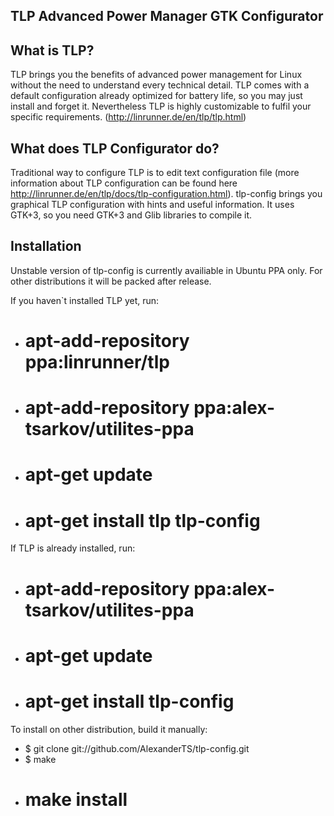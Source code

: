 TLP Advanced Power Manager GTK Configurator
-----------------------

What is TLP?
-----------------------

TLP brings you the benefits of advanced power management for Linux without the need to understand every technical detail. TLP comes with a default configuration already optimized for battery life, so you may just install and forget it. Nevertheless TLP is highly customizable to fulfil your specific requirements. (http://linrunner.de/en/tlp/tlp.html)

What does TLP Configurator do?
-----------------------

Traditional way to configure TLP is to edit text configuration file (more information about TLP configuration can be found here http://linrunner.de/en/tlp/docs/tlp-configuration.html). tlp-config brings you graphical TLP configuration with hints and useful information. It uses GTK+3, so you need GTK+3 and Glib libraries  to compile it.

Installation
-----------------------

Unstable version of tlp-config is currently availiable in Ubuntu PPA only.
For other distributions it will be packed after release.

If you haven`t installed TLP yet, run:

- # apt-add-repository ppa:linrunner/tlp
- # apt-add-repository ppa:alex-tsarkov/utilites-ppa
- # apt-get update
- # apt-get install tlp tlp-config

If TLP is already installed, run:

- # apt-add-repository ppa:alex-tsarkov/utilites-ppa
- # apt-get update
- # apt-get install tlp-config

To install on other distribution, build it manually:

- $ git clone git://github.com/AlexanderTS/tlp-config.git
- $ make
- # make install

